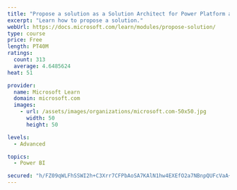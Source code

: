 ```yaml
---
title: "Propose a solution as a Solution Architect for Power Platform and Dynamics 365"
excerpt: "Learn how to propose a solution."
webUrl: https://docs.microsoft.com/learn/modules/propose-solution/
type: course
price: Free
length: PT40M
ratings:
  count: 313
  average: 4.6485624
heat: 51

provider:
  name: Microsoft Learn
  domain: microsoft.com
  images:
    - url: /assets/images/organizations/microsoft.com-50x50.jpg
      width: 50
      height: 50

levels:
  - Advanced

topics:
  - Power BI

secured: "h/FZ09qWLFhSSWI2h+C3Xrr7CFPbAoSA7KAlN1hw4EXEfO2a7NBnpQUFcVaA+5QXmtYT8CepcRZC96NDM15HhrJflyRhizn/pk1GaQGSybIdSsR1jHK2F3LxE5qN6rhqcJw3bavEj7xy0OQrYQEx8iBduO3S+Iq5mBBOOif0EvhxB2lmtMk02VwtKbkrR6gViCR49o+7nBZIzwbycowMzVxlmezu99MUyiw8s85MV6wu3pjx3tE0CQlr/p4dHlS0JnKnoDcgNyRXKEof+7egfD5rtkCvXFyCFz82/FBRriqLfDdAD6pUtQo7jbgD4UKkD1ka8BLgGa0fKMoBYrMlcV7rcVSRZ1q7nLD2GQzHZFTXaj3XmkPaAGMQWppCc+fOzVakkEDjyoQq7cUwUatU/D1AWbfmRd1F+MSGWZzChtI=;cVSeRvPn+LVv8+qvJF1+Sw=="
---
```


